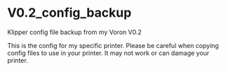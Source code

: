 # V0.2_config_backup
Klipper config file backup from my Voron V0.2

This is the config for my specific printer. Please be careful when copying config files to use in your printer. It may not work or can damage your printer.
